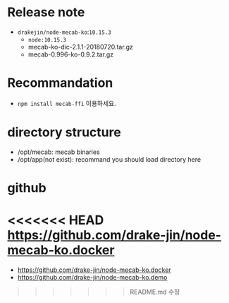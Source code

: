 # Release note

- `drakejin/node-mecab-ko`:`10.15.3`
  - `node:10.15.3`
  - mecab-ko-dic-2.1.1-20180720.tar.gz
  - mecab-0.996-ko-0.9.2.tar.gz

# Recommandation

- `npm install mecab-ffi` 이용하세요.

# directory structure

- /opt/mecab: mecab binaries
- /opt/app(not exist): recommand you should load directory here

# github

<<<<<<< HEAD
https://github.com/drake-jin/node-mecab-ko.docker
=======
- https://github.com/drake-jin/node-mecab-ko.docker
- https://github.com/drake-jin/node-mecab-ko.demo
>>>>>>> README.md 수정

